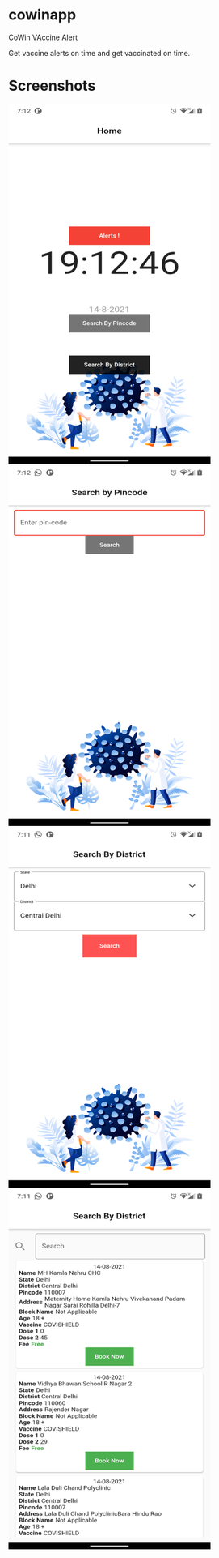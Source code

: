 # cowinapp

CoWin VAccine Alert

Get vaccine alerts on time and get vaccinated on time.

# Screenshots

<img src="images/screen1.png" width="400">

<img src="images/screen2.png" width="400">

<img src="images/screen3.png" width="400">

<img src="images/screen4.png" width="400">


